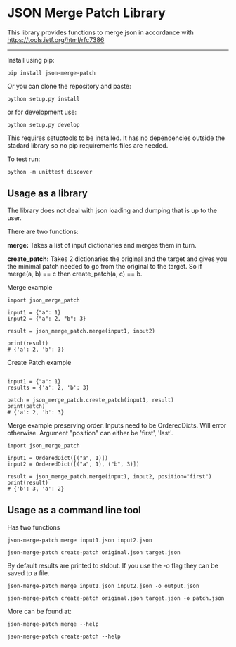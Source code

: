 JSON Merge Patch Library
==============================================

This library provides functions to merge json in accordance with https://tools.ietf.org/html/rfc7386

-------------
Install using pip:
```
pip install json-merge-patch
```

Or you can clone the repository and paste:
```
python setup.py install
```
or for development use:
```
python setup.py develop
```
This requires setuptools to be installed.
It has no dependencies outside the stadard library so no pip requirements files are needed. 

To test run:
```
python -m unittest discover
```

Usage as a library
------------------

The library does not deal with json loading and dumping that is up to the user.

There are two functions:

**merge:** Takes a list of input dictionaries and merges them in turn.

**create_patch:** Takes 2 dictionaries the original and the target and gives you the minimal patch needed to go from the original to the target.  So if merge(a, b) == c then create_patch(a, c) == b.

Merge example
```
import json_merge_patch

input1 = {"a": 1}
input2 = {"a": 2, "b": 3}

result = json_merge_patch.merge(input1, input2)

print(result)
# {'a': 2, 'b': 3}
```


Create Patch example
```

input1 = {"a": 1}
results = {'a': 2, 'b': 3}

patch = json_merge_patch.create_patch(input1, result)
print(patch)
# {'a': 2, 'b': 3}
```

Merge example preserving order. Inputs need to be OrderedDicts. Will error otherwise.
Argument "position" can either be 'first', 'last'.

```
import json_merge_patch

input1 = OrderedDict([("a", 1)])
input2 = OrderedDict([("a", 1), ("b", 3)])

result = json_merge_patch.merge(input1, input2, position="first")
print(result)
# {'b': 3, 'a': 2}
```

Usage as a command line tool
----------------------------

Has two functions

```
json-merge-patch merge input1.json input2.json 

json-merge-patch create-patch original.json target.json 
```

By default results are printed to stdout. If you use the -o flag they can be saved to a file.

```
json-merge-patch merge input1.json input2.json -o output.json

json-merge-patch create-patch original.json target.json -o patch.json
```

More can be found at:

```
json-merge-patch merge --help

json-merge-patch create-patch --help
```
